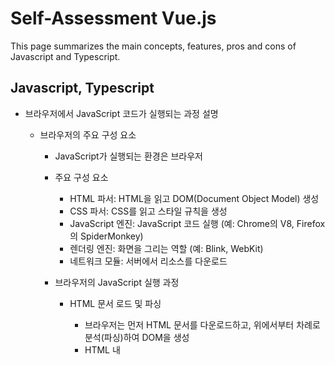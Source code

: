 # Self-Assessment Vue.js

This page summarizes the main concepts, features, pros and cons of Javascript and Typescript.

## Javascript, Typescript

- 브라우저에서 JavaScript 코드가 실행되는 과정 설명
  - 브라우저의 주요 구성 요소
    - JavaScript가 실행되는 환경은 브라우저
    - 주요 구성 요소
	  - HTML 파서: HTML을 읽고 DOM(Document Object Model) 생성
	  - CSS 파서: CSS를 읽고 스타일 규칙을 생성
	  - JavaScript 엔진: JavaScript 코드 실행 (예: Chrome의 V8, Firefox의 SpiderMonkey)
	  - 렌더링 엔진: 화면을 그리는 역할 (예: Blink, WebKit)
	  - 네트워크 모듈: 서버에서 리소스를 다운로드

    - 브라우저의 JavaScript 실행 과정
      - HTML 문서 로드 및 파싱
	    - 브라우저는 먼저 HTML 문서를 다운로드하고, 위에서부터 차례로 분석(파싱)하여 DOM을 생성
	    - HTML 내 <script> 태그를 만나면 JavaScript 코드 실행을 위해 파싱을 멈춤(동기 실행)
        - "<script src="app.js">" 처럼 외부 파일을 불러오면 네트워크 요청이 발생하며, 다운로드가 완료될 때까지 HTML 파싱이 멈출 수 있음.
	      - 해결 방법: <script async> 또는 <script defer> 속성을 사용.
	        - async: HTML 파싱과 병렬로 다운로드, 다운로드 완료 즉시 실행.
	        - defer: HTML 파싱이 끝난 후 실행

      - JavaScript 엔진이 코드 실행
        - 브라우저는 JavaScript 엔진을 사용하여 코드를 실행
        - 대표적인 JavaScript 엔진
	      - Chrome: V8 엔진
	      - Firefox: SpiderMonkey
	      - Edge: Chakra
	      - Safari: JavaScriptCore

        - JavaScript 엔진의 실행 과정
          - 파싱 (Parsing)
	        - JavaScript 코드를 토큰(token) 단위로 분석하여 AST(Abstract Syntax Tree, 추상 구문 트리) 생성
          - 컴파일 (Compilation, JIT Compilation)
	        - JavaScript 엔진은 인터프리터 + JIT(Just-In-Time) 컴파일러를 사용
              - JIT: 실행과정에서 컴파일하기 위해, 실행하는 시점에서 필요한 부분을 컴파일하는 방식
	        - 코드를 한 줄씩 실행하는 것이 아니라, 최적화된 바이트코드로 변환하여 실행 속도 개선
          - 실행 (Execution)
	        - JavaScript 코드는 콜 스택(Call Stack)과 힙(Heap) 메모리에서 실행

      - 실행 컨텍스트 생성 및 콜 스택 관리
        - JavaScript 엔진이 코드를 실행할 때 실행 컨텍스트(Execution Context) 를 생성하고 콜 스택(Call Stack) 에 저장하면서 실행
          - 콜 스택은 LIFO(Last In, First Out) 방식으로 동작
        - 실행 컨텍스트
          - 실행 컨텍스트에는 변수, 함수, this 객체 등이 포함
        - 코드 실행 과정
          - global execution context (전역 실행 컨텍스트) 생성
          - xxx() 함수 실행 → 새로운 실행 컨텍스트 생성 → 콜 스택에 추가
          - 내부 코드 실행 후 xxx() 컨텍스트가 제거

      - 비동기 코드 실행 (이벤트 루프와 콜백 큐)
        - JavaScript는 싱글 스레드(single-threaded) 기반
        - 비동기 처리를 위해 이벤트 루프(Event Loop) 와 콜백 큐(Callback Queue) 를 사용

      - DOM 업데이트 및 렌더링
        - JavaScript 실행이 끝나면 브라우저는 렌더링 엔진을 통해 화면을 다시 그림 (Repaint & Reflow).
	    - 비효율적인 DOM 조작이 많으면 성능 저하 발생
        
- 이벤트 루프(Event Loop)가 렌더링과 관련된 최적화 기법과의 관계
    - 이벤트 루프(Event Loop)
        - JavaScript의 비동기 처리를 담당하는 메커니즘으로, 단일 스레드 환경에서 비동기 작업을 효율적으로 처리하는 방식
        - JavaScript는 싱글 스레드(Single Thread) 기반이므로, 이벤트 루프를 통해 비동기 작업(렌더링, I/O, 타이머 등)을 관리하며 UI를 원활하게 업데이트
        - 주요 역할:
	        - 콜백 큐(Callback Queue)에서 태스크를 하나씩 가져와 실행
	        - 렌더링과 동시성 작업을 최적화하여 성능을 향상

    - 이벤트 루프의 동작 과정
        - (1) Call Stack(콜 스택)
	        - JavaScript 코드가 실행될 때 호출되는 함수가 쌓이는 스택(Stack)
	        - 함수 실행이 끝나면 스택에서 제거(Pop)

        - (2) Web APIs (비동기 작업 처리)
	        - setTimeout, DOM 이벤트, AJAX 요청 등 비동기 작업은 Web API를 통해 처리
	        - 완료된 작업은 콜백 큐(Callback Queue) 또는 마이크로태스크 큐(Microtask Queue)에 추가

        - (3) Task Queue (콜백 큐 & 마이크로태스크 큐)
	        - 마이크로태스크 큐 (Microtask Queue): Promise.then(), MutationObserver 등이 들어감.
	        - 콜백 큐 (Callback Queue): setTimeout(), setInterval(), event listeners 등이 들어감.

        - (4) Rendering (렌더링)
	        - 이벤트 루프는 각 주기(Tick)마다 태스크 실행 후 렌더링을 수행.
	        - 프레임 단위로 UI를 업데이트하며, 성능을 유지하기 위해 16.6ms(60FPS 기준) 이내에 처리.

    - 이벤트 루프와 렌더링 최적화
        - (1) requestAnimationFrame()을 사용한 부드러운 애니메이션
	        - setTimeout()이나 setInterval()은 고정된 시간 간격으로 실행되며, 화면 리프레시 속도와 동기화되지 않음.
	        - 브라우저는 60FPS 기준으로 16.6ms마다 화면을 업데이트하는데, requestAnimationFrame()을 사용하면 브라우저의 렌더링 주기에 맞춰 실행됨.
            - 예제: setTimeout() vs requestAnimationFrame()
            - 렌더링 최적화 효과
	            - FPS(Frame Per Second)와 동기화되어 CPU 부하 최소화
	            - 성능이 저하될 경우 프레임 조절이 가능하여 화면 끊김 방지
            
        - (2) 비동기 작업을 setTimeout(0) 대신 Promise.then()으로 처리
	        - 마이크로태스크 큐(Microtask Queue)가 콜백 큐보다 먼저 실행되므로, UI 업데이트 전에 실행이 보장됨.
            - 예제: setTimeout(0) vs Promise.then()
            - 렌더링 최적화 효과
	            - Promise는 마이크로태스크 큐에서 즉시 실행되므로 UI 업데이트 전에 작업 가능.
	            - setTimeout(0)은 다음 이벤트 루프에서 실행되므로 UI 업데이트 이후에 실행됨.

        - (3) Heavy Task(무거운 연산) 분할 실행
	        - 무거운 연산이 실행되면 Call Stack이 차단(blocking)되어 UI가 멈출 수 있음
	        - Chunking(작은 작업 단위로 나누어 실행) 또는 Web Worker 사용
            - 예제: Chunking 기법 (setTimeout())
            - 렌더링 최적화 효과
	            - 긴 연산을 여러 개의 작은 청크(chunk)로 나누어 UI가 멈추지 않도록 함
	            - setTimeout(0)으로 이벤트 루프의 다음 Tick에서 실행하여 UI 업데이트 보장

        - (4) Debouncing & Throttling 기법 활용
            - Debouncing (연속 호출 방지)
	            - 사용자의 입력이 멈춘 후 일정 시간 후에 실행
	            - ex. 검색 자동완성, 입력값 검증

            - Throttling (지정된 시간 간격으로 실행)
	            - 일정 시간마다 한 번만 실행됨
	            - ex. 스크롤 이벤트, 리사이즈 이벤트 최적화.

            - 렌더링 최적화 효과
	            - 불필요한 UI 업데이트 방지
	            - 성능 저하 없이 부드러운 애니메이션 & 이벤트 처리 가능.

    - 결론
        ➡ 이벤트 루프를 이해하고 활용하면 웹 애플리케이션의 성능을 향상시키고 부드러운 UI 렌더링을 제공 가능

- JavaScript에서 메모리 누수를 방지하는 방법
    - 메모리 누수
        - 메모리 누수(Memory Leak)는 프로그램이 더 이상 필요하지 않은 메모리를 해제하지 않고 계속 점유하는 상태를 의미
        - JavaScript는 가비지 컬렉션(Garbage Collection, GC)을 자동으로 수행하지만, 특정 패턴에서는 메모리 누수가 발생할 수 있음

    - JavaScript에서 발생하는 주요 메모리 누수 유형 및 방지 방법
        - (1) 글로벌 변수 남용 방지 (var 대신 let 또는 const 사용)
            - 문제점:
	            - var로 선언된 전역 변수는 window 객체에 저장되므로, 명시적으로 해제하지 않으면 메모리에 계속 남아 있음.
                - 해결 방법
	                - let 또는 const를 사용하여 블록 범위 변수로 선언
	                - use strict를 적용하여 암묵적 전역 변수 생성 방지 (function 위 정의)

        - (2) 타이머(setInterval, setTimeout) 정리
            - 문제점:
	            - setInterval()을 사용할 때, 참조하는 객체가 삭제되었음에도 타이머가 계속 실행되면 메모리 누수가 발생
                - 해결 방법
	                - clearInterval()을 사용하여 불필요한 타이머를 제거

        - (3) DOM 요소의 이벤트 리스너 정리
            - 문제점:
	            - 이벤트 리스너가 제거되지 않으면, 관련 객체가 메모리에 계속 유지됨.
            - 해결 방법: removeEventListener()를 사용하여 이벤트 리스너를 제거.

        - (4) 클로저(Closure) 사용 시 참조 정리
            - 문제점:
	            - 클로저 내부에서 외부 변수를 참조할 경우, 해당 변수가 GC(가비지 컬렉션)에서 제거되지 않음
            - 해결 방법
	            - 필요하지 않은 데이터는 null로 할당하여 참조를 해제

        - (5) 객체 간의 순환 참조 방지
            - 문제점:
	            - 객체가 서로를 참조하면 가비지 컬렉터가 이를 수집하지 못하고 메모리 누수가 발생
            - 해결 방법
	            - 객체가 서로를 참조할 경우, WeakMap 또는 WeakRef을 사용하여 가비지 컬렉션이 가능하도록 함

        - (6) WeakMap과 WeakSet을 활용한 메모리 자동 해제
	        - WeakMap과 WeakSet은 가비지 컬렉터가 참조를 자동으로 관리하므로 메모리 누수 방지에 효과적
            - 메모리 최적화 효과:
	            - user = null로 설정하면 GC가 자동으로 WeakMap에서 해당 데이터를 제거

        - (7) 개발자 도구를 활용한 메모리 누수 디버깅
            - Chrome DevTools에서 메모리 누수 분석 가능
	            - Performance 패널: 메모리 사용량이 지속적으로 증가하는지 확인
	            - Memory Snapshot: 객체 할당 상태 분석
	            - Heap Snapshot: 참조가 유지되고 있는 객체 추적

    - 결론
        - JavaScript의 메모리 누수를 예방하려면, 불필요한 참조를 제거하고, 이벤트 리스너 및 타이머를 적절히 정리하는 것이 중요

- 클로져의 핵심 개념
    - 개요
        - 함수 안의 함수
        - 외부 함수의 변수를 기억하고 접근할 수 있는 함수

    - 클로저의 핵심 개념
        - 함수 안에 정의된 함수(내부 함수)
        - 외부 함수의 변수에 접근 가능
        - 심지어 외부 함수의 실행이 끝난 후에도 변수를 기억하고 사용 가능
        - 변수를 은닉(캡슐화)하는 효과를 가질 수 있음

    - 예제 1: 기본적인 클로저
        - inner_function은 outer_function의 변수 x를 기억하고 있음 → 클로저
        - 예제 코드
            ```python
            def outer_function(x):
                def inner_function(y):
                    return x + y  # 외부 함수의 변수 x를 사용
                return inner_function  # 내부 함수를 반환

            closure = outer_function(10)  # outer_function 실행 후 inner_function 반환
            print(closure(5))  # 10 + 5 = 15
            ```

    - 예제 2: 클로저가 변수를 기억하는 동작
        - increment()는 counter()의 count 변수를 기억하고 있음 → 클로저
        - 예제 코드
            ```python
            def counter():
                count = 0  # 외부 함수의 변수

                def increment():
                    nonlocal count  # 외부 변수 사용 (nonlocal 키워드 필요)
                    count += 1
                    return count

                return increment  # 내부 함수 반환

            counter1 = counter()  # 새로운 카운터 생성
            print(counter1())  # 1
            print(counter1())  # 2

            counter2 = counter()  # 새로운 카운터 생성
            print(counter2())  # 1  (독립적인 상태 유지)
            ```

    - 결론
        - 클로저는 "함수 안의 함수"일 뿐만 아니라, 외부 함수의 변수를 기억하고 사용하는 함수
        - 내부 함수가 외부 함수의 변수를 포획(Closure) 하여, 외부 함수가 종료되어도 변수를 유지 가능
        - 데이터 은닉과 상태 유지가 가능하여 함수형 프로그래밍과 객체 지향 프로그래밍에서 유용하게 활용됨
        - 외부 함수의 변수를 기억하는 함수 안의 함수

- Javascript/Typescript에서 클로저를 사용한 객체 지향 프로그래밍 예를 보여주세요.
    - 정의: 클로저는 함수가 외부 스코프의 변수에 접근할 수 있게 하는 구조임
    - OOP 방식 사용 예:
        ```ts
        function Counter() {
            let count = 0; // private 변수

            return {
                increment: () => ++count,
                getCount: () => count
            };
        }

        const counter = Counter();
        counter.increment(); // 1
        counter.getCount();  // 1
        ```
        - 특징: count는 외부에서 접근 불가, 내부 함수에서만 접근 → 은닉성 구현

- Immutable 데이터 패턴 사용 시 이점
    - 정의: 데이터 변경 없이 복사본을 생성하여 새로운 상태를 만드는 방식
    - 이점:
        - 상태 추적과 디버깅이 쉬움
        - 예측 가능한 상태 관리 (Redux 등에서 유리)
        - 사이드 이펙트 감소 → 안정성 향상
        - React의 shouldComponentUpdate 최적화에 유리

- 프론트엔드 성능 최적화를 위해 JavaScript에서 할 수 있는 것들
    - 주요 방법들:
        - 이벤트 디바운싱/스로틀링 사용
        - 불필요한 DOM 조작 최소화
        - Lazy loading, 코드 스플리팅
        - Web Worker로 연산 분산
        - 메모리 누수 방지 및 클로저 주의
        - requestAnimationFrame 활용 (애니메이션 시)

- TypeScript의 제네릭(Generic)을 사용 시 장점
    - 정의: 제네릭은 타입을 함수나 클래스에 매개변수처럼 넘길 수 있게 해주는 기능
    - 장점:
        - 코드 재사용성 증가: 여러 타입에 대해 하나의 함수/클래스 정의
        - 타입 안정성 유지: 타입이 고정되지 않으면서도 타입 체크 가능
        - 자동 타입 추론 가능: 호출 시 인자에 따라 자동으로 타입 추론
    - 예시
        ```ts
        function identity<T>(value: T): T {
            return value;
        }

        identity<string>('hello');  // 타입 명시
        identity(123);              // 타입 추론
        ```
        - 한줄 요약: 제네릭은 유연하면서도 타입 안정성을 유지할 수 있게 해줌

- TypeScript의 strict 옵션을 활성화 시 이점
    - 정의: strict는 타입스크립트의 모든 엄격한 타입 검사 기능을 켜는 플래그임
    - 이점:
        - null/undefined에 대한 엄격한 검사 (strictNullChecks)
        - 암시적 any 방지 (noImplicitAny)
        - 더 안전한 코드 작성 가능 → 런타임 에러 사전 방지
        - 의도하지 않은 버그를 컴파일 단계에서 발견 가능

    - 예시:
        ```ts
        function greet(name: string | null) {
            // strictNullChecks 없으면 오류 없이 통과됨
            console.log(name.toUpperCase()); // runtime error 가능
        }
        ```
        - 한줄 요약: strict는 버그 가능성을 줄이고 타입 안정성을 높여줌

- TypeScript의 Decorator 패턴은 무엇이며, 실제 사용 방법
    - 정의: 데코레이터는 클래스/속성/메서드/파라미터에 메타 프로그래밍 기능을 부여하는 특수 문법임
    - 특징:
        - 코드에 부가 기능 주입: 로깅, 인증, 바인딩 등
        - AOP(관점 지향 프로그래밍)처럼 동작
        - experimentalDecorators 설정 필요

    - 예시:
        ```ts
        function Log(target: any, propertyKey: string, descriptor: PropertyDescriptor) {
            const original = descriptor.value;
            descriptor.value = function (...args: any[]) {
                console.log(`Called ${propertyKey} with`, args);
                return original.apply(this, args);
            };
        }

        class Example {
            @Log
            greet(msg: string) {
                console.log(msg);
            }
        }

        new Example().greet('hello'); // 로그 출력 후 메서드 실행
        ```
        - 한줄 요약: 데코레이터는 클래스나 메서드에 기능을 주입해 코드 재사용성과 관심사 분리를 돕는 메타 프로그래밍 도구임

- JavaScript와 TypeScript를 비교했을 때 TypeScript를 사용하면 유지보수성이 개선되는 이유
    - 정적 타입 검사: 컴파일 시점에 타입 오류를 사전에 확인 가능
    - IDE 자동완성 & 리팩토링 용이: 타입 기반 코드 추적 및 변경이 쉬움
    - 자체 문서화 효과: 타입 정의만 봐도 함수/객체 구조를 쉽게 이해
    - 대규모 프로젝트에 적합: 협업 시 계약 기반 개발(타입 계약) 가능
    - 요약: 코드 안정성 향상, 예측 가능한 동작, 오류 감소로 유지보수 비용 절감

- JavaScript에서 CSR(Client Side Rendering)과 SSR(Server Side Rendering)의 차이점
    - CSR (클라이언트 측 렌더링):
        - 브라우저가 JS 받아서 렌더링
        - 초기 로딩 느림, 이후 빠름
        - SEO 불리, 동적 UI에 유리

    - SSR (서버 측 렌더링):
        - 서버에서 HTML 생성 후 전달
        - 초기 로딩 빠름, SEO에 유리
        - 서버 부하 증가, JS 상호작용 시 추가 로딩 필요

    - 요약: CSR은 UX 최적화에, SSR은 초기 속도·SEO에 유리

- JavaScript의 this 바인딩 원리
    - 기본 바인딩: 함수 단독 호출 → 전역(window, undefined in strict)
    - 암시적 바인딩: obj.method() 형태 → obj가 this
    - 명시적 바인딩: call, apply, bind로 this 직접 지정
    - new 바인딩: 생성자 함수 호출 시 새 객체가 this
    - 화살표 함수: this는 선언 당시 상위 스코프를 따라감 (렉시컬 바인딩)
    - 요약: 호출 방식에 따라 this가 결정되며, 화살표 함수는 예외적으로 고정됨

- JavaScript의 Promise와 async/await의 차이
    - Promise:
        - 비동기 작업을 .then().catch() 체인으로 처리
        - 가독성 떨어질 수 있음 (콜백 중첩 유사)

    - async/await:
        - async 함수 내에서 await으로 동기처럼 작성 가능
        - 에러 핸들링도 try/catch로 일관성
        - 더 간결하고 가독성 좋음

    - 요약: Promise는 체이닝 방식, async/await은 동기형 코드 스타일로 더 읽기 쉬움

- TypeScript의 interface와 type의 차이
    - interface: 객체의 구조 정의에 최적화됨, 선언 병합(extend, merge) 가능
    - type: 모든 타입 정의 가능 (유니언, 튜플, 함수 등), 유연한 조합에 강함
    - 차이 요약:
        - interface는 주로 객체 타입 확장에 적합
        - type은 복잡한 타입 표현에 유리
    - 실무에서는 interface를 기본으로, 복잡한 조합이 필요할 때 type을 사용함

- 렉시컬 스코프에 대한 설명
    - 정의: 함수가 정의된 위치(코드 작성 시점) 기준으로 변수의 유효 범위가 결정되는 스코프 방식
    - 특징: 실행 시점이 아닌 선언 시점의 스코프 체인을 따름
    - 예시:
        ```javascript
        function outer() {
            const x = 10;
            function inner() {
                console.log(x); // 10
            }
            return inner;
        }
        ```
    - 요약: 렉시컬 스코프는 함수가 선언된 위치 기준으로 상위 변수에 접근함

- JavaScript에서 클로저(Closure)는 동작원리
    - 정의: 함수가 외부 스코프의 변수에 접근할 수 있는 상태를 유지하는 구조
    - 동작 원리: 함수가 반환되거나 실행 컨텍스트가 종료되어도, 참조된 외부 변수는 GC되지 않고 살아있음
    - 용도: 정보 은닉, 상태 유지, 콜백 핸들링 등
    - 예시:
        ```js
        function counter() {
            let count = 0;
            return () => ++count;
        }

        const c = counter();
        c(); // 1
        c(); // 2
        ```
    - 요약: 클로저는 함수가 외부 변수에 계속 접근 가능하게 하여 상태를 보존함

- JavaScript의 event loop와 call stack의 동작 원리
    - Call Stack:
        - 현재 실행 중인 함수들의 스택. 
        - 함수가 호출되면 쌓이고, 종료되면 빠짐
    
    - Event Loop: Call Stack이 비어 있을 때 Task Queue의 콜백을 하나씩 처리함
    
    - 비동기 처리 흐름:
        - setTimeout, Promise, DOM 이벤트 → 큐에 등록됨
        - Call Stack이 비면, Event Loop가 큐에서 꺼내 실행
    
    - 요약: Call Stack은 함수 실행 순서를, Event Loop는 비동기 작업의 실행 시점을 관리함

- TypeScript에서 unknown과 any의 차이점
    - any: 어떤 타입도 허용하며, 모든 연산 가능 → 타입 안전성 없음
    - unknown: 모든 타입을 수용하지만, 사용 전에 타입 검사가 필요함
    - 차이점:
        - any는 무제한 자유, unknown은 타입 보호 후 사용 가능
        - unknown은 타입 안정성을 유지할 수 있음
        ```ts
        let val: unknown = "test";
        val.toUpperCase(); // 오류
        if (typeof val === 'string') val.toUpperCase(); // OK
        ```
    - 요약: unknown은 타입 안전한 any로, 더 엄격하고 안전함

- TypeScript에서 never 타입 사용 시점
    - 정의: 절대 발생하지 않는 값의 타입 (예: 함수가 끝나지 않거나 에러만 발생할 때)
    - 주요 사용처:
        - throw만 있는 함수 → 반환값 없음
        - switch문의 모든 case를 처리한 후의 default
        - 타입 좁히기 후 도달 불가능한 경우
    - 예제
        ```ts
        function fail(): never {
            throw new Error("error");
        }

        function check(x: string | number) {
            if (typeof x === 'string') return;
            if (typeof x === 'number') return;
            x; // never
        }
        ```
    - 요약: never는 도달 불가능한 상태나 반환값이 절대 없는 상황을 명시할 때 사용함

- JavaScript의 debounce와 throttle의 차이
    - debounce: 이벤트 발생 후 일정 시간 동안 추가 이벤트 없을 때 실행
        - 마지막 이벤트만 실행됨
        - 예: 검색창 자동완성, resize 끝난 후 작업

    - throttle: 일정 간격마다 이벤트 실행, 중간 이벤트 무시
        - 주기적으로 실행됨
        - 예: 스크롤 위치 추적, 드래그 처리

    - 요약:
        - debounce는 “마지막에 한 번”,
        - throttle은 “간격마다 한 번”

- JavaScript의 Prototype Chain과 Closure를 활용한 메모리 최적화 방법
    - Prototype Chain: 
        - 객체 간 상속 구조. 
        - 공통 메서드는 prototype에 정의하여 메모리 절약
        - 추가 설명
            - 메서드를 인스턴스마다 생성하지 않음
            - Object.create()나 클래스 prototype에 메서드 저장
            ```js
            function Animal() {}
            Animal.prototype.speak = function () { 
                console.log('sound'); 
            };
            ```
    
    - Closure 활용: 필요한 값만 클로저로 캡슐화하여 외부 노출 차단
        - 반복적으로 생성되는 객체의 내부 상태 은닉 → 불필요한 참조 제거
        ```js
        function createCounter() {
            let count = 0;
            return () => ++count;
        }
        ```
        - 요약:
            - Prototype은 공용 메서드 공유로 메모리 절약
            - Closure는 불필요한 전역 노출 방지와 상태 은닉에 도움

- JavaScript의 Event Loop와 Microtask Queue의 차이
    - Event Loop: Call Stack이 비면 큐에서 작업을 꺼내 실행
    - Microtask Queue: Promise .then, MutationObserver 등 고우선 작업이 담김
        - 이벤트 큐(Task Queue)보다 먼저 처리됨
        - 하나의 작업(예: 클릭 이벤트) 처리 후, 다음 이벤트 전에 모든 Microtask 처리
        ```js
        console.log('start');
        Promise.resolve().then(() => console.log('microtask'));
        setTimeout(() => console.log('macrotask'), 0);
        console.log('end');
        // 출력: start → end → microtask → macrotask
        ```
    - 요약:
        - Microtask는 더 빠르게, 우선적으로 실행됨
        - 일반 이벤트보다 먼저 소비되는 고우선 큐

- TypeScript의 Mapped Types와 Conditional Types의 동작원리
    - Mapped Types: 기존 타입의 모든 프로퍼티에 대해 일괄적으로 수정된 타입을 생성
        - 예: readonly, optional, nullable 변환
        ```ts
        type ReadOnly<T> = {
            [P in keyof T]: T[P];
        };
        ```

    - Conditional Types: 타입 간 조건 분기
        - A extends B ? X : Y 형태로 사용
        ```ts
        type IsString<T> = T extends string ? true : false;
        ```

    - 요약
        - Mapped → 속성 반복 변형
        - Conditional → 타입 조건 분기

- JavaScript에서 WeakMap, WeakSet의 사용 사례
    - WeakMap: 키가 객체만 가능, 참조가 사라지면 자동 GC
        - 캐싱, 프라이빗 데이터 저장 등에 사용
        ```js
        const wm = new WeakMap();
        wm.set(obj, "value"); // obj가 null되면 자동 GC
        ```
    - WeakSet: 객체만 저장 가능, 중복 허용 안 함
        - 특정 객체가 등록됐는지 여부 추적할 때 사용

    - 실제 사례:
        - DOM 노드 관련 임시 데이터 저장
        - 라이브러리에서 내부 상태 은닉 (메모리 누수 방지)
    - 요약:
        - GC 친화적 구조로, 일시적 객체의 상태 추적이나 은닉에 유리
    
- JavaScript에서 Proxy와 Reflect API 유용한 시점
    - Proxy: 객체의 접근/설정/삭제 등 모든 동작을 가로채는 래퍼
        - 예: 속성 접근 감시, 유효성 검사, 동적 속성 대응
        ```js
        const user = new Proxy({}, {
            get: (target, prop) => prop in target ? target[prop] : 'default',
        });
        ```

    - Reflect: Proxy 트랩 내부에서 원래 동작을 안전하게 수행할 때 사용
        - 내부 작업을 직접 구현하지 않고 일관된 방식으로 수행 가능
        ```js
        get(target, prop) {
            console.log('get', prop);
            return Reflect.get(target, prop);
        }
        ```

    - 요약:
        - Proxy → 행동을 가로채고 제어
        - Reflect → 가로챈 동작을 안전하게 위임

- TypeScript에서 Utility Types를 활용하여 코드 재사용성을 높이는 방법
    - 정의: 기존 타입을 변형해 새로운 타입을 만들 수 있는 도구 타입들
    - 대표 예시:
        - Partial<T>: 모든 속성을 optional로
        - Pick<T, K>: 특정 속성만 선택
        - Omit<T, K>: 특정 속성 제외
        - Readonly<T>: 모든 속성을 읽기 전용
        - Record<K, T>: K 키들에 대해 T 값을 매핑
        ```ts
        type User = { id: number; name: string; age: number };
        type UserPreview = Pick<User, 'id' | 'name'>;
        ```
    - 요약: 반복 타입 정의 없이 필요한 구조를 간결하게 재구성 가능 → 유지보수성과 재사용성 향상

- JavaScript의 var, let, const의 차이점
    - var: 함수 스코프, 중복 선언 가능, 호이스팅 시 undefined
    - let: 블록 스코프, 재할당 가능, 호이스팅되지만 TDZ(Temporal Dead Zone) 존재
    - const: 블록 스코프, 재할당 불가 (하지만 객체는 내부 변경 가능)
    ```js
    {
        var a = 1; // 바깥에서도 접근됨
        let b = 2; // 블록 내부에서만
        const c = 3;
    }
    ```
    - 요약: let과 const는 블록 스코프, const는 불변 참조 → var는 지양, const 우선 사용 권장

- Hoisting(호이스팅) 정의와 동작 원리
    - 정의: 변수, 함수 선언이 스코프 최상단으로 끌어올려지는 JS의 동작 방식
    - 동작 원리:
        - var, function 선언은 실행 전에 메모리에 등록됨
        - let, const도 호이스팅되지만 TDZ(Temporal Dead Zone) 때문에 초기화 전 접근 시 오류 발생
        ```js
        console.log(a); // undefined
        var a = 5;  // 5로 정의

        console.log(b); // ReferenceError
        let b = 10; // 10으로 정의
        ```
    - 요약:
        - var/function은 선언만 끌어올려짐 → undefined로 접근 가능
        - let/const는 호이스팅되지만 초기화 전 접근 금지 → 런타임 에러 발생

- 호이스팅에 대한 고찰
    - 개요
        - C++에서 함수 선언을 코드 상단에 명시 > 아래에서 해당 함수 호출 가능한 것처럼
        - 자바스크립트에서는 호이스팅 덕분에 아래에서 선언된 함수나 변수를 위에서 사용할 수 있게 됨
        - 그러나 C++의 이 개념과는 차이가 있음

    - C++ 함수 선언 vs JavaScript 호이스팅 차이
        - C++: 함수의 시그니처만 상단에 명시하는 선언(Declaration).
            - 실제 구현(Definition)은 아래에 있어도 됨.
            - 컴파일러가 명시적으로 해석함 (정적 언어)
            ```cpp
            void print(); // 선언

            int main() {
                print(); // 사용 가능
            }

            void print() {
                std::cout << "Hello";
            }
            ```
        - JavaScript: 인터프리터가 실행 전에 암묵적으로 선언을 끌어올림
            - 변수는 undefined로 초기화 (var), let/const는 TDZ 적용
            - 함수 선언문은 전체 함수 본문까지 호이스팅됨
            ```js
            greet(); // 가능
            
            function greet() {
                console.log("Hello");
            }
            ```

        - 요약
            - C++은 명시적 선언,
            - JavaScript는 암묵적 호이스팅
            - 비슷하지만, 정적 vs 동적 해석 방식의 차이로 인해 의도적이냐 자동이냐, 언제 초기화되냐가 다름

- undefined에 대한 설명
    - 정의: 변수는 선언됐지만, 값이 할당되지 않았을 때 자동으로 부여되는 기본값
    - 자동 부여 상황:
        - 변수를 let, var로 선언만 했을 때
        - 함수에서 명시적 return 없이 종료
        - 객체에서 존재하지 않는 속성 접근
        - 배열의 비어 있는 인덱스 접근
        ```js
        let a;
        console.log(a); // undefined

        function test() {}
        console.log(test()); // undefined

        const obj = {};
        console.log(obj.foo); // undefined
        ```
    - typeof 결과: typeof undefined → 'undefined'
    - 주의: undefined는 null과 다름 (둘 다 falsy지만 의미가 다름)
    - 요약
        - undefined는 "값이 없다"가 아니라, "값이 아직 할당되지 않았다"는 상태
        - 명시적 할당 없이 생기는 JavaScript 고유의 기본값
        - 개발자가 직접 할당하기보다는 상태 확인용으로 사용하는 것이 좋음

- null, NaN, falsy, == vs === 비교
    - null
        - 의도적으로 "없음"을 나타내는 값
        - 개발자가 직접 할당
        - typeof null은 'object' (역사적 버그지만 유지됨)
        - 예: let data = null; → "여기에 일부러 비워둠" 의미

    - NaN (Not-a-Number)
        - 숫자 타입인데, 숫자가 아님을 의미
        - 계산이 실패했을 때 발생 (ex: 0 / 0, parseInt('abc'))
        - typeof NaN은 'number'
        - NaN은 자기 자신과도 같지 않음 → NaN === NaN → false
        - 비교할 땐 Number.isNaN(value) 사용

    - falsy
        - Boolean 변환 시 false로 평가되는 값들
        - 대표적인 falsy 값:
            - false, 0, '' (빈 문자열), null, undefined, NaN
        - truthy는 falsy가 아닌 모든 값

    - == vs ===
        - == (느슨한 비교): 타입이 다르면 암묵적 형변환 후 비교
        - === (엄격한 비교): 타입과 값이 모두 같아야 true
            - 실무에서는 예측 가능한 결과를 위해 항상 === 권장

    - 요약
        - null: 일부러 비운 값
        - NaN: 수치 연산 실패 결과
        - falsy: 조건문에서 false로 처리되는 값들
        - ==: 형 변환 후 비교 / ===: 타입까지 비교 (권장)

- typeof null === 'object'가 왜 버그인지, 왜 발생했는지, 그리고 왜 아직까지 유지되는지에 대한 설명
    - typeof null === 'object'는 왜 버그인가?
        - null은 원시 타입(primitive)인데, typeof 연산자 결과가 'object'로 나옴
        - 논리적으로 맞지 않음: null은 객체가 아님
        - JS 입문자들이 가장 많이 혼동하는 부분 중 하나

    - 이 버그는 왜 생겼는가?
        - 역사적 배경:
            - JavaScript의 typeof는 초기 구현 당시 값의 내부 표현을 참조
            - 내부적으로 값들은 태그(tag) 형태로 저장됨
                - 예: 객체는 000으로 시작하는 태그, null도 같은 태그 사용
            - 결과적으로 null도 object처럼 취급된 것
        - ECMAScript 초창기 설계 실수였고, 이미 퍼져버린 생태계로 인해 변경 불가

    - 왜 지금까지 수정되지 않았는가?
        - 하위 호환성 때문
            - typeof null === 'object'를 기반으로 만든 수많은 웹사이트가 존재
            - 수정할 경우 기존 코드에서 오류 발생 위험 → JS는 웹 호환성에 매우 민감
        - 대신 대안 제공
            - 정확히 null 여부 확인 시는 value === null
            - 또는 value == null로 null | undefined 동시에 체크

    - 요약
        - typeof null === 'object'는 초기 JS 설계 실수
        - null은 객체가 아님에도 내부 태그값 때문에 'object'로 표시됨
        - 하위 호환성 때문에 지금도 유지 중
        - 정확한 null 체크는 value === null로 수행해야 함

- ==와 ===의 차이점
    - == (동등 연산자): 타입이 다르면 암묵적 형변환 후 비교
    - === (일치 연산자): 타입과 값 모두 동일해야 true
    - 예시:
        ```js
        0 == '0';           // true (형변환 발생, 암묵적 형변환)
        0 === '0';          // false
        null == undefined;  // true
        null === undefined; // false
        ```
    - 요약: ===은 예측 가능한 정확한 비교, 실무에서는 === 사용이 기본

- typeof, instanceof, Object.prototype.toString 간의 차이
    - typeof
        - 용도: 원시 타입(primitive) 확인
        - 결과값: 
            - 문자열 ('string', 'number', 'undefined', 'boolean', 'symbol', 'bigint', 'function', 'object')
        - 한계:
            - 배열, 객체, null, 함수 → 대부분 'object'로 나옴
            - typeof null === 'object' (역사적 버그)
        ```js
        typeof 123          // 'number'
        typeof 'hi'         // 'string'
        typeof undefined    // 'undefined'
        typeof null         // 'object' ← 주의, 역사적 버그
        typeof [1, 2, 3]    // 'object'
        typeof function(){} // 'function'
        ```

    - instanceof
        - 용도: 객체가 어떤 생성자(constructor)의 인스턴스인지 확인
        - 기준: 프로토타입 체인을 따라 constructor.prototype을 검사
        - 한계:
            - 원시 타입엔 사용 불가
            - 다른 iframe/window에서 생성된 객체는 실패할 수 있음 (다른 realm)
        - 예제
            ```js
            [] instanceof Array      // true
            {} instanceof Object     // true
            'hi' instanceof String   // false (원시값은 false)
            new String('hi') instanceof String // true
            ```

    - Object.prototype.toString.call(value)
        - 용도: 정확한 내부 타입 식별
        - 결과값: "[object Type]" 형태의 문자열
        - 장점: 배열, null, Date 등도 정확히 구분 가능
        - 실무에서 가장 정밀한 타입 확인 방법 중 하나
        ```js
        Object.prototype.toString.call(null)         // '[object Null]'
        Object.prototype.toString.call([])           // '[object Array]'
        Object.prototype.toString.call(() => {})     // '[object Function]'
        Object.prototype.toString.call(new Date())   // '[object Date]'
        ```

- JavaScript에서 null과 undefined의 차이
    - undefined: 변수는 선언되었지만 값이 할당되지 않은 상태
        - 자바스크립트가 자동으로 부여
    - null: 의도적으로 “값이 비어 있음”을 나타내기 위해 개발자가 명시적으로 할당
    - 차이 요약:
        - undefined → "할당되지 않음"
        - null → "비어 있도록 명시함"
    - 예제
        ```js
        let a;
        console.log(a); // undefined

        let b = null;
        console.log(b); // null
        ```


- JavaScript에서 typeof 연산자가 반환하는 값
    - 결과값: 항상 문자열 형태로 타입 이름을 반환
    - 주요 반환값:
        - 'undefined', 'object', 'boolean', 'number', 'string'
        - 'function', 'symbol', 'bigint'
    - 주의할 점:
        - typeof null → 'object' (버그)
        - 배열도 'object'
    - 예제
        ```js
        typeof 123           // 'number'
        typeof 'hi'          // 'string'
        typeof undefined     // 'undefined'
        typeof null          // 'object' ← 주의
        typeof () => {}      // 'function'
        ```

- JavaScript에서 데이터 타입 종류 및 개수
    - 총 개수
        - 총 8가지 (ES6 기준)

    - 원시 타입 (Primitive)
        - undefined
        - null
        - boolean
        - number
        - string
        - symbol (ES6)
        - bigint (ES2020)

    - 참조 타입 (Reference)
        - object
            - 배열, 함수, 객체, 날짜 등 포함

    - 요약:
        - 원시 타입은 값 자체를 저장
        - 참조 타입은 메모리 주소를 통해 값 참조

- IIFE(즉시 실행 함수, Immediately Invoked Function Expression)의 역할
    - 정의
        - 즉시 실행 함수, Immediately Invoked Function Expression
        - 정의하자마자 즉시 실행되는 함수 표현식
    - 형태
        ```js
        (function() {
            console.log('실행됨');
        })();
        ```

    - 주요 역할:
        - 변수 스코프를 지역화해서 전역 오염 방지
        - 모듈화 패턴 구현 (ES6 이전)
        - 클로저 기반 초기화 코드 실행에 활용

    - 요약: IIFE는 즉시 실행 + 스코프 보호용 함수로 많이 사용됨

- JavaScript에서 truthy와 falsy 값 설명
    - falsy 값 (Boolean으로 변환 시 false):
        - false, 0, '' (빈 문자열), null, undefined, NaN

    - truthy 값 (그 외 전부):
        - 빈 배열 [], 빈 객체 {}, '0', 'false', Infinity, -1 등

    - 요약: falsy는 JS에서 조건문 등에서 false로 간주되는 값 → 이외는 모두 truthy

- JavaScript에서 deep copy와 shallow copy의 차이
    - shallow copy (얕은 복사):
        - 최상위 값만 복사, 내부 객체는 참조 유지
        - ex: Object.assign({}, obj), spread { ...obj }

    - deep copy (깊은 복사):
        - 중첩 객체까지 전부 복사, 원본과 완전히 독립
        - ex: structuredClone(obj), JSON.parse(JSON.stringify(obj)) (단점 있음)

    - 예제 (얕은 복사)
        ```js
        const obj = { a: 1, b: { c: 2 } };
        const shallow = { ...obj };
        shallow.b.c = 9; // 원본 obj도 영향 받음
        ```

    - 요약:
        - shallow: 참조 공유됨
        - deep: 완전히 독립된 복사본 생성

- ...obj 에서 ...의 의미
    - 정의: 전개 연산자(Spread Operator, 스프레드 오퍼레이션)
        - 객체나 배열의 요소를 개별적으로 펼쳐서 복사하거나 전달하는 문법

    - 객체에서 사용 예제
        ```js
        const obj1 = { a: 1, b: 2 };
        const obj2 = { ...obj1, c: 3 };  // { a: 1, b: 2, c: 3 }
        ```

    - 배열에서 사용
        ```js
        const arr1 = [1, 2];
        const arr2 = [...arr1, 3]; // [1, 2, 3]
        ```
        - 배열도 마찬가지로 각 요소를 펼쳐서 새로운 배열을 만듦

    - 함수 인자에서 사용 (Rest Parameter 와는 반대)
        ```js
        function sum(a, b, c) {
            return a + b + c;
        }

        const nums = [1, 2, 3];
        sum(...nums); // 6
        ```
        - 배열 요소를 개별 인자처럼 전달할 때 사용

    - 요약
        - ...은 객체/배열/인자의 요소를 펼치거나 복사할 때 사용
        - Spread는 복사, 병합, 전달에 유용한 문법 도구

- Rest parameter, default parameter, 배열과 객체 구조 분해
    - Rest Parameter (...args)
        - 정의: 함수의 가변 인자들을 배열로 수집
        - 문법: function fn(...args) {}
        - 예시:
            ```js
            function sum(...nums) {
                return nums.reduce((a, b) => a + b, 0);
            }
            sum(1, 2, 3); // 6
            ```
        - 요약: Rest는 나머지를 모은다, 항상 마지막 인자에만 위치 가능

    - Default Parameter
        - 정의: 함수 인자에 기본값 설정
        - 예시:
            ```js
            function greet(name = 'Guest') {
                console.log(`Hello, ${name}`);
            }
            greet(); // Hello, Guest
            ```
        - 요약: 전달된 인자가 undefined일 경우 기본값 사용

    - 구조 분해 할당 (Destructuring Assignment)
        - 배열 구조 분해
            ```js
            const arr = [1, 2, 3];
            const [a, b] = arr; // a=1, b=2
            ```
        - 객체 구조 분해
            ```js
            const user = { name: 'Tom', age: 30 };
            const { name, age } = user;
            ```
        - 구조 분해 + 기본값 + 나머지 (Rest)
            ```js
            const [x, y = 5, ...rest] = [1];
            console.log(x); // 1
            console.log(y); // 5
            console.log(rest); // []

            const { a, ...others } = { a: 1, b: 2, c: 3 };
            console.log(others); // { b: 2, c: 3 }
            ```

    - 요약: 
        - 구조 분해는 값을 변수로 쉽게 분리
        - Rest는 나머지를 모음
        - Default는 값이 없을 때 기본 대입

- JavaScript에서 Object.freeze(), Object.seal(), Object.assign()의 차이점
    - Object.freeze(obj)
        - 불변 객체로 만듦
        - 속성 추가/삭제/수정 모두 불가능
        - 깊은 freeze는 아님 (중첩 객체는 여전히 변경 가능)

    - Object.seal(obj)
        - 속성 추가/삭제 불가, 수정은 가능
        - 구조는 고정되지만 값은 바뀔 수 있음

    - Object.assign(target, source)
        - 객체 복사 또는 병합에 사용, 속성 추가/수정 가능
        - 얕은 복사 (shallow copy) 수행
        - 같은 키가 있으면 덮어씀

    - 예제
        ```js
        const a = { x: 1 };
        const b = { y: 2 };
        const merged = Object.assign({}, a, b); // { x: 1, y: 2 }
        ```

- JavaScript에서 Object.create(null)를 사용하면 어떤 차이가 있는지 설명
    - 일반 객체는 Object.prototype을 상속
        - 기본 메서드 (toString, hasOwnProperty, 등)가 있음
    - Object.create(null)은 순수한 딕셔너리 객체 생성
        - 프로토타입 체인이 없음
        - 해시 맵처럼 사용 시 충돌 방지
    - 예제
        ```js
        const obj = Object.create(null);
        obj.toString; // undefined
        ```
    - 실전 활용: 키 충돌 없는 순수 데이터 저장용 객체로 적합

- JavaScript에서 함수 선언과 함수 표현식의 차이
    - 함수 선언 (Function Declaration)
        ```js
        function greet() {
            console.log('hi');
        }
        ```
        - 호이스팅 O: 코드 위에서도 호출 가능, 선언 전 사용 가능
        - 전역이나 블록 내에 선언됨

    - 함수 표현식 (Function Expression)
        ```js
        const greet = function() {
            console.log('hi');
        };
        ```
        - 호이스팅 X: 변수는 호이스팅되지만, 값 할당 전엔 사용 불가, 선언 이후에만 사용 가능
        - 함수가 값처럼 변수에 할당됨

- JavaScript에서 bind, call, apply의 차이점
    - 공통점: 함수의 this를 명시적으로 설정하는 방법
    - 차이점:
        - bind:
            - 실행 여부 X
            - 인자 전달 방식: 나중에 실행, bind(this, a, b)
            - 용도: 함수 복제 (지연 실행용)
        - call:
            - 실행 여부 O
            - 즉시 실행, call(this, a, b)
            - 용도: 즉시 실행 + this 지정
        - apply:
            - 실행 여부 O
            - 즉시 실행, apply(this, [a, b])
            - 용도: 인자를 배열로 전달해야 할 때 유용
    - 예제
        ```js
        function greet(msg) {
            console.log(msg + ', ' + this.name);
        }
        const person = { name: 'Tom' };

        greet.call(person, 'Hello');        // Hello, Tom
        greet.apply(person, ['Hi']);        // Hi, Tom

        const bound = greet.bind(person);   // 지연 실행용
        bound('Hey');                       // Hey, Tom
        ```

- JavaScript에서 setTimeout과 setInterval의 동작 원리
    - setTimeout(fn, delay): 일정 시간 후 한 번 실행
    - setInterval(fn, delay): 일정 시간마다 반복 실행
    - 공통점:
        - 둘 다 비동기 타이머 함수, Web API에 의해 동작
        - 실행 후 콜백은 Task Queue에 등록, Call Stack이 비면 실행됨
    - 예제
        ```js
        setTimeout(() => console.log('once'), 1000);
        setInterval(() => console.log('repeat'), 1000);
        ```
    - 주의: 정확한 시간 보장은 아님 (이벤트 루프 상태에 따라 지연 가능)

- JavaScript에서 Map과 Object의 차이점
    - Map
        - 키 타입: 모든 값 (객체 포함)
        - 순서 보장: 입력 순서 보장
        - 반복 및 크기 측정: map.size, for...of 가능
        - 성능: 많은 키 삽입/삭제 시 더 안정적
    - Object
        - 키 타입: 문자열, 심볼만
        - 순서 보장: 일부 엔진만 보장(명시적 아님)
        - 반복 및 크기 측정: 수동 처리 필요(ex: Object.keys)
        - 성능: 간단한 구조에만 적합
    - 예제
        ```js
        const map = new Map();
        map.set('a', 1);
        map.set({}, 2); // 객체도 키로 가능

        const obj = { a: 1 };
        obj[{}] = 2; // 키가 문자열로 강제 변환됨: "[object Object]"
        ```
    - 요약
        - Map은 고급 키/값 저장, 순서 보장, 객체 키 가능
        - Object는 간단한 구조에 적합하며 프로토타입 이슈 있음

- JavaScript에서 forEach, map, filter, reduce의 차이점
    - forEach
        - 목적: 반복 수행(단순 실행)
        - 반환값: 없음 (undefined)
        - 사용 예: 로그 출력, 외부 변수 조작 등
    - map
        - 목적: 요소 변환
        - 반환값: 새 배열
        - 사용 예: 변환된 배열 만들 때
    - filter
        - 목적: 조건 필터링
        - 반환값: 조건 통과한 새 배열
        - 사용 예: 조건 만족 요소 추출
    - reduce
        - 목적: 누적 계산
        - 반환값: 누적 결과값
        - 사용 예: 합계, 객체로 변환 등
    - 예제
        ```js
        const arr = [1, 2, 3];
        arr.forEach(v => console.log(v));           // 단순 실행
        const doubled = arr.map(v => v * 2);        // [2, 4, 6]
        const evens = arr.filter(v => v % 2 === 0); // [2]
        const sum = arr.reduce((a, b) => a + b, 0); // 6
        ````
    - 요약
        - forEach는 실행만
        - map은 변환
        - filter는 추출
        - reduce는 누적

- JavaScript에서 동기 코드와 비동기 코드의 차이
    - 동기(Synchronous):
        - 위에서 아래로 차례대로 실행
        - 다음 작업은 이전 작업이 끝날 때까지 대기
        - 예: 일반 함수 호출, 수학 계산

    - 비동기(Asynchronous):
        - 바로 다음 줄로 넘어감, 작업 완료는 나중에
        - 대기 중인 작업은 콜백, 프로미스 등으로 처리
        - 예: setTimeout, fetch, 이벤트 리스너

    - 예제
        ```js
        console.log(1);
        setTimeout(() => console.log(2), 0);
        console.log(3);  // 결과: 1 → 3 → 2
        ```

    - 요약:
        - 동기: 순차 실행
        - 비동기: 나중에 실행 (이벤트 루프에 의해 처리)

- JavaScript의 실행 컨텍스트(Execution Context)
    - 정의: 코드가 실행되는 환경/정보의 집합
    - 종류:
        - 전역 실행 컨텍스트 (스크립트 전체 실행 시 생성)
        - 함수 실행 컨텍스트 (함수 호출 시마다 생성)
        - eval 실행 컨텍스트 (사용 지양)

    - 구성요소:
        - Variable Environment: 변수/함수 선언 정보
        - Lexical Environment: 현재 스코프 체인
        - this 바인딩: 현재 컨텍스트의 this 값

    - 실행 흐름:
        - 실행 컨텍스트는 Call Stack에 쌓이고,
        - 가장 위의 컨텍스트가 현재 실행 중인 코드 환경을 의미

    - 예제
        ```js
        function foo() {
            let x = 10;
        }
        foo(); // foo() 실행 시 새로운 컨텍스트 생성됨
        ```
    - 요약: 실행 컨텍스트는 JS 코드가 어디서, 어떻게 실행될지를 정의하는 실행 단위의 기본 구조

- JavaScript에서 arguments 객체는 어떻게 동작하는가?
- JavaScript에서 use strict의 역할은?
- JavaScript에서 함수형 프로그래밍을 적용하는 방법은?
- JavaScript에서 setTimeout(fn, 0)은 어떻게 동작하는가?
- JavaScript에서 Event Delegation(이벤트 위임)이란?
- JavaScript에서 this가 동적으로 바뀌는 경우는 언제인가?
- JavaScript에서 비동기 프로그래밍을 다루는 방법은?
- JavaScript의 Generator 함수와 일반 함수의 차이점은?
- JavaScript에서 Symbol 타입은 왜 필요한가?
- JavaScript에서 garbage collection(가비지 컬렉션)의 동작 방식은?
- JavaScript에서 WeakMap과 WeakSet은 언제 사용하는가?
- JavaScript에서 Promise.all과 Promise.race의 차이는?
- JavaScript에서 옵저버 패턴(Observer Pattern)과 이벤트 기반 프로그래밍의 차이는?
- TypeScript와 JavaScript의 차이점은?
- TypeScript에서 타입 추론(Type Inference)이란?
- TypeScript에서 enum 타입은 언제 사용하는가?
- TypeScript에서 interface와 type alias의 차이는?
- TypeScript에서 readonly 키워드는 어떻게 사용하는가?
- TypeScript에서 typeof, keyof, in 연산자는 어떻게 동작하는가?
- TypeScript에서 Partial<T>와 Required<T>의 차이는?
- TypeScript에서 함수 오버로딩(Function Overloading)은 어떻게 사용하는가?
- TypeScript에서 never 타입은 어떤 경우에 사용되는가?
- TypeScript에서 unknown과 any의 차이점은?
- TypeScript에서 extends 키워드는 어떤 역할을 하는가?
- TypeScript에서 interface를 확장하는 방법은?
- TypeScript에서 Record<T, K> 유틸리티 타입은 언제 사용되는가?
- TypeScript에서 Pick<T, K>과 Omit<T, K>는 어떻게 동작하는가?
- TypeScript에서 Mapped Types은 무엇이며, 어떻게 사용하는가?
- TypeScript에서 Conditional Types(조건부 타입)은 어떻게 동작하는가?
- TypeScript에서 Infer 키워드는 어떤 역할을 하는가?
- TypeScript에서 Discriminated Unions(태그된 유니온 타입)은 언제 사용하는가?
- TypeScript에서 Function Overloading(함수 오버로딩)을 어떻게 정의하는가?
- TypeScript에서 Indexed Access Types는 어떻게 사용하는가?
- TypeScript에서 ReadonlyArray<T>와 Array<T>의 차이점은?
- TypeScript에서 Module Augmentation은 무엇인가?
- TypeScript에서 Declaration Merging(선언 병합)이란?
- JavaScript에서 WeakMap과 Map의 차이점은?
- JavaScript에서 WeakSet과 Set의 차이점은?
- JavaScript에서 Reflect API는 어떤 역할을 하는가?
- JavaScript에서 Object.defineProperty()는 어떻게 활용되는가?
- JavaScript에서 JSON.stringify()와 JSON.parse()의 내부 동작 원리는?
- JavaScript에서 eval() 함수는 왜 사용을 지양해야 하는가?
- JavaScript에서 with 문을 사용하면 발생할 수 있는 문제는?
- JavaScript에서 try...catch의 성능 오버헤드는 어떤 방식으로 최적화할 수 있는가?
- JavaScript에서 document.createElement()와 innerHTML의 성능 차이는?
- JavaScript에서 ArrayBuffer와 TypedArray는 어떤 경우에 사용되는가?
- JavaScript에서 Intl 객체는 어떤 용도로 사용하는가?
- JavaScript에서 Function.prototype.toString()을 사용하면 어떤 정보를 얻을 수 있는가?
- JavaScript에서 structuredClone()을 사용할 때의 장점은?
- JavaScript에서 메모리 누수를 방지하는 방법에는 어떤 것들이 있는가?
- JavaScript에서 **Garbage Collector(GC)**의 동작 방식은?
- JavaScript에서 event listener 누수를 방지하는 방법은?
- JavaScript에서 모바일 성능 최적화를 위해 고려해야 할 점은?
- JavaScript에서 requestAnimationFrame()과 setTimeout()의 차이는?
- JavaScript에서 MutationObserver와 IntersectionObserver의 차이점은?
- JavaScript에서 BigInt가 필요한 이유는?
- JavaScript에서 documentFragment를 활용하는 이유는?
- JavaScript에서 Web Workers를 활용한 성능 최적화 방법은?
- JavaScript에서 debounce()와 throttle()을 내부적으로 구현하는 방법은?
- JavaScript에서 async function을 Promise 없이 사용할 수 있는가?
- JavaScript에서 마이크로태스크(microtask)와 매크로태스크(macrotask)의 차이점은?
- JavaScript에서 Optional Chaining (?.) 연산자는 어떤 경우에 유용한가?
- JavaScript에서 Nullish Coalescing (??) 연산자는 어떻게 동작하는가?
- JavaScript에서 Promise.allSettled()의 사용 사례는?
- JavaScript에서 Promise.any()의 동작 방식은?
- JavaScript에서 WeakRef는 어떤 경우에 사용될 수 있는가?
- JavaScript에서 Top-Level await이란 무엇인가?
- JavaScript에서 Intl.NumberFormat()과 Intl.DateTimeFormat()의 차이는?
- JavaScript에서 setTimeout()의 최소 실행 시간이 4ms 이상이 되는 이유는?
- JavaScript에서 import.meta 객체는 어떤 용도로 사용되는가?
- JavaScript에서 modulepreload를 사용할 때의 장점은?
- JavaScript에서 Array.prototype.at()의 사용 사례는?
- JavaScript에서 Object.hasOwn()은 기존의 Object.prototype.hasOwnProperty()와 어떤 차이가 있는가?
- TypeScript에서 type alias와 interface를 혼합해서 사용할 수 있는가?
- TypeScript에서 extends와 implements의 차이점은?
- TypeScript에서 mapped types을 사용하여 객체의 속성을 선택적으로 변경하는 방법은?
- TypeScript에서 Key Remapping in Mapped Types이란 무엇인가?
- TypeScript에서 Extract<T, U>과 Exclude<T, U>의 차이점은?
- TypeScript에서 infer 키워드를 활용한 조건부 타입 예제는?
- TypeScript에서 Template Literal Types을 활용한 동적 타입 생성 방법은?
- TypeScript에서 readonly 속성이 불변성을 보장하는가?
- TypeScript에서 never 타입과 unknown 타입이 사용되는 실제 사례는?
- TypeScript에서 Record<K, T>의 사용 사례는?
- TypeScript에서 typeof, keyof, in을 함께 사용할 수 있는가?
- TypeScript에서 Declaration Merging의 실제 활용 사례는?
- TypeScript에서 Module Augmentation을 사용해야 하는 경우는?
- TypeScript에서 Tuple Types과 Variadic Tuple Types의 차이점은?
- TypeScript에서 Intersection Types과 Union Types을 조합하여 활용하는 방법은?
- TypeScript에서 Assertion Functions는 어떤 역할을 하는가?
- TypeScript에서 satisfies 연산자는 어떤 경우에 유용한가?
- TypeScript에서 const 어노테이션을 활용한 리터럴 타입 제한은?
- TypeScript에서 ReadonlyArray<T>와 readonly T[]의 차이는?
- TypeScript에서 ModuleSpecifierResolution 설정이 중요한 이유는?
- TypeScript에서 Intrinsic String Manipulation Types은 어떤 경우에 유용한가?
- TypeScript에서 exactOptionalPropertyTypes 옵션을 사용할 때 주의할 점은?
- TypeScript에서 noUncheckedIndexedAccess 옵션을 활성화하면 얻을 수 있는 장점은?
- TypeScript에서 ES Modules과 CommonJS를 함께 사용할 때 주의해야 할 점은?
- TypeScript를 JavaScript 프로젝트에 도입할 때 고려해야 할 사항은?
- TypeScript를 사용하면 발생할 수 있는 오버헤드는 무엇인가?
- JavaScript에서 Event Delegation을 활용한 성능 최적화 방법은?
- JavaScript에서 Shadow DOM을 사용하면 얻을 수 있는 이점은?
- JavaScript에서 Service Worker와 Web Worker의 차이점은?
- JavaScript에서 Lazy Loading을 구현하는 방법은?
- TypeScript에서 strictNullChecks를 활성화하면 코드의 안전성이 어떻게 개선되는가?
- TypeScript에서 Partial<T>와 Pick<T, K>을 활용한 실용적인 예제는?
- TypeScript에서 Utility Types을 적극적으로 활용하면 얻을 수 있는 장점은?
- TypeScript에서 Omit<T, K>과 Exclude<T, U>의 차이는?
- TypeScript 프로젝트에서 tsconfig.json을 설정할 때 최적의 옵션은?
- JavaScript에서 Polyfill이 필요한 이유와 사용하는 방법은?
- JavaScript에서 Deep Clone을 구현하는 다양한 방법은?
- TypeScript에서 Decorator를 사용하면 얻을 수 있는 이점은?
- TypeScript에서 Ambient Declarations(.d.ts 파일)의 역할은?